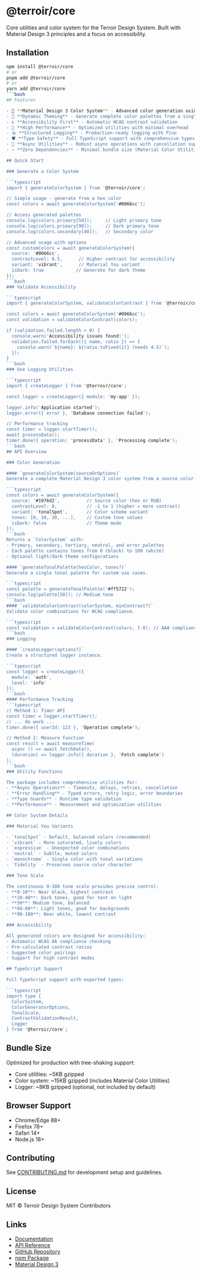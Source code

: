 # @terroir/core

Core utilities and color system for the Terroir Design System. Built with Material Design 3 principles and a focus on accessibility.

## Installation

```bash
npm install @terroir/core
# or
pnpm add @terroir/core
# or
yarn add @terroir/core
```bash
## Features

- 🎨 **Material Design 3 Color System** - Advanced color generation using Google's Material Color Utilities
- 🌈 **Dynamic Theming** - Generate complete color palettes from a single source color
- ♿ **Accessibility First** - Automatic WCAG contrast validation
- 🚀 **High Performance** - Optimized utilities with minimal overhead
- 📊 **Structured Logging** - Production-ready logging with Pino
- 🛡️ **Type Safety** - Full TypeScript support with comprehensive types
- 🔄 **Async Utilities** - Robust async operations with cancellation support
- ⚡ **Zero Dependencies** - Minimal bundle size (Material Color Utilities only)

## Quick Start

### Generate a Color System

```typescript
import { generateColorSystem } from '@terroir/core';

// Simple usage - generate from a hex color
const colors = await generateColorSystem('#0066cc');

// Access generated palettes
console.log(colors.primary[50]);     // Light primary tone
console.log(colors.primary[90]);     // Dark primary tone
console.log(colors.secondary[40]);   // Secondary color

// Advanced usage with options
const customColors = await generateColorSystem({
  source: '#0066cc',
  contrastLevel: 0.5,      // Higher contrast for accessibility
  variant: 'vibrant',      // Material You variant
  isDark: true            // Generate for dark theme
});
```bash
### Validate Accessibility

```typescript
import { generateColorSystem, validateColorContrast } from '@terroir/core';

const colors = await generateColorSystem('#0066cc');
const validation = validateColorContrast(colors);

if (validation.failed.length > 0) {
  console.warn('Accessibility issues found:');
  validation.failed.forEach(({ name, ratio }) => {
    console.warn(`${name}: ${ratio.toFixed(2)} (needs 4.5)`);
  });
}
```bash
### Use Logging Utilities

```typescript
import { createLogger } from '@terroir/core';

const logger = createLogger({ module: 'my-app' });

logger.info('Application started');
logger.error({ error }, 'Database connection failed');

// Performance tracking
const timer = logger.startTimer();
await processData();
timer.done({ operation: 'processData' }, 'Processing complete');
```bash
## API Overview

### Color Generation

#### `generateColorSystem(sourceOrOptions)`
Generate a complete Material Design 3 color system from a source color.

```typescript
const colors = await generateColorSystem({
  source: '#1976d2',          // Source color (hex or RGB)
  contrastLevel: 0,           // -1 to 1 (higher = more contrast)
  variant: 'tonalSpot',       // Color scheme variant
  tones: [0, 10, 20, ...],    // Custom tone values
  isDark: false               // Theme mode
});
```bash
Returns a `ColorSystem` with:
- Primary, secondary, tertiary, neutral, and error palettes
- Each palette contains tones from 0 (black) to 100 (white)
- Optional light/dark theme configurations

#### `generateTonalPalette(hexColor, tones?)`
Generate a single tonal palette for custom use cases.

```typescript
const palette = generateTonalPalette('#ff5722');
console.log(palette[50]); // Medium tone
```bash
#### `validateColorContrast(colorSystem, minContrast?)`
Validate color combinations for WCAG compliance.

```typescript
const validation = validateColorContrast(colors, 7.0); // AAA compliance
```bash
### Logging

#### `createLogger(options?)`
Create a structured logger instance.

```typescript
const logger = createLogger({ 
  module: 'auth',
  level: 'info' 
});
```bash
#### Performance Tracking
```typescript
// Method 1: Timer API
const timer = logger.startTimer();
// ... do work ...
timer.done({ userId: 123 }, 'Operation complete');

// Method 2: Measure function
const result = await measureTime(
  async () => await fetchData(),
  (duration) => logger.info({ duration }, 'Fetch complete')
);
```bash
### Utility Functions

The package includes comprehensive utilities for:
- **Async Operations** - Timeouts, delays, retries, cancellation
- **Error Handling** - Typed errors, retry logic, error boundaries
- **Type Guards** - Runtime type validation
- **Performance** - Measurement and optimization utilities

## Color System Details

### Material You Variants

- `tonalSpot` - Default, balanced colors (recommended)
- `vibrant` - More saturated, lively colors
- `expressive` - Unexpected color combinations
- `neutral` - Subtle, muted colors
- `monochrome` - Single color with tonal variations
- `fidelity` - Preserves source color character

### Tone Scale

The continuous 0-100 tone scale provides precise control:
- **0-10**: Near black, highest contrast
- **20-40**: Dark tones, good for text on light
- **50**: Medium tone, balanced
- **60-80**: Light tones, good for backgrounds
- **90-100**: Near white, lowest contrast

### Accessibility

All generated colors are designed for accessibility:
- Automatic WCAG AA compliance checking
- Pre-calculated contrast ratios
- Suggested color pairings
- Support for high contrast modes

## TypeScript Support

Full TypeScript support with exported types:

```typescript
import type { 
  ColorSystem, 
  ColorGeneratorOptions,
  TonalScale,
  ContrastValidationResult,
  Logger
} from '@terroir/core';
```

## Bundle Size

Optimized for production with tree-shaking support:

- Core utilities: ~5KB gzipped
- Color system: ~15KB gzipped (includes Material Color Utilities)
- Logger: ~8KB gzipped (optional, not included by default)

## Browser Support

- Chrome/Edge 88+
- Firefox 78+
- Safari 14+
- Node.js 18+

## Contributing

See [CONTRIBUTING.md](../../CONTRIBUTING.md) for development setup and guidelines.

## License

MIT © Terroir Design System Contributors

## Links

- [Documentation](https://terroir-ds.github.io/core/)
- [API Reference](https://terroir-ds.github.io/core/api/)
- [GitHub Repository](https://github.com/terroir-ds/core)
- [npm Package](https://www.npmjs.com/package/@terroir/core)
- [Material Design 3](https://m3.material.io/)
